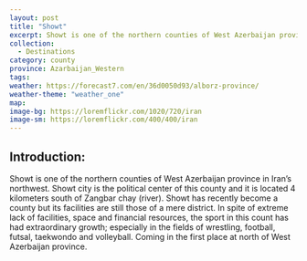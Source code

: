 ```yaml
---
layout: post
title: "Showt"
excerpt: Showt is one of the northern counties of West Azerbaijan province in Iran’s northwest.
collection:
  - Destinations
category: county
province: Azarbaijan_Western
tags:
weather: https://forecast7.com/en/36d0050d93/alborz-province/
weather-theme: "weather_one"
map:
image-bg: https://loremflickr.com/1020/720/iran
image-sm: https://loremflickr.com/400/400/iran
---
```

## **Introduction:**

Showt is one of the northern counties of West Azerbaijan province in Iran’s northwest. Showt city is the political center of this county and it is located 4 kilometers south of Zangbar chay (river). Showt has recently become a county but its facilities are still those of a mere district. In spite of extreme lack of facilities, space and financial resources, the sport in this count has had extraordinary growth; especially in the fields of wrestling, football, futsal, taekwondo and volleyball. Coming in the first place at north of West Azerbaijan province.